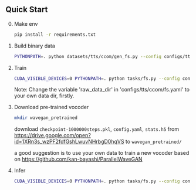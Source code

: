 ## Quick Start

0. Make env
    ```bash
    pip install -r requirements.txt
    ```

1. Build binary data
    ```bash
    PYTHONPATH=. python datasets/tts/ccom/gen_fs.py --config configs/tts/ccom/fs.yaml
    ```

2. Train
    ```bash
    CUDA_VISIBLE_DEVICES=0 PYTHONPATH=. python tasks/fs.py --config configs/tts/ccom/fs.yaml --exp_name fs_exp1
    ```
    Note: Change the variable 'raw_data_dir' in 'configs/tts/ccom/fs.yaml' to your own data dir, firstly.

3. Download pre-trained vocoder
    ```bash
    mkdir wavegan_pretrained
    ```
    download `checkpoint-1000000steps.pkl`, `config.yaml`, `stats.h5` from https://drive.google.com/open?id=1XRn3s_wzPF2fdfGshLwuvNHrbgD0hqVS to `wavegan_pretrained/`

    a good suggestion is to use your own data to train a new vocoder based on https://github.com/kan-bayashi/ParallelWaveGAN

4. Infer
    ```bash
    CUDA_VISIBLE_DEVICES=0 PYTHONPATH=. python tasks/fs.py --config configs/tts/ccom/fs.yaml --exp_name fs_exp1 --infer
    ```